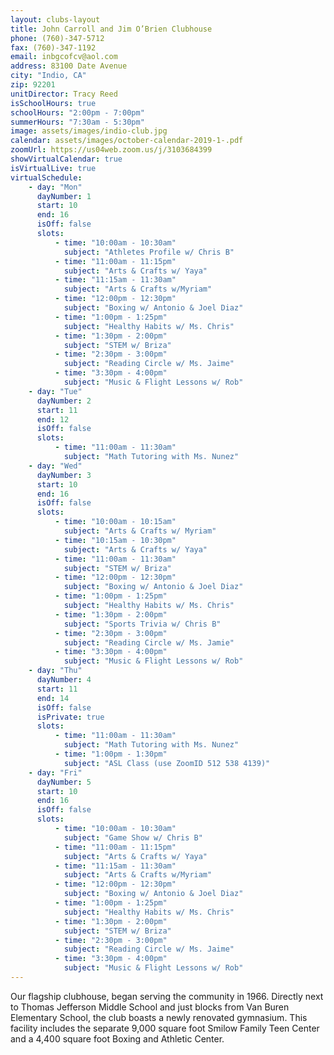 ```yaml
---
layout: clubs-layout
title: John Carroll and Jim O’Brien Clubhouse
phone: (760)-347-5712
fax: (760)-347-1192
email: inbgcofcv@aol.com
address: 83100 Date Avenue
city: "Indio, CA"
zip: 92201
unitDirector: Tracy Reed
isSchoolHours: true
schoolHours: "2:00pm - 7:00pm"
summerHours: "7:30am - 5:30pm"
image: assets/images/indio-club.jpg
calendar: assets/images/october-calendar-2019-1-.pdf
zoomUrl: https://us04web.zoom.us/j/3103684399
showVirtualCalendar: true
isVirtualLive: true
virtualSchedule:
    - day: "Mon"
      dayNumber: 1
      start: 10
      end: 16
      isOff: false
      slots:
          - time: "10:00am - 10:30am"
            subject: "Athletes Profile w/ Chris B"
          - time: "11:00am - 11:15pm"
            subject: "Arts & Crafts w/ Yaya"
          - time: "11:15am - 11:30am"
            subject: "Arts & Crafts w/Myriam"
          - time: "12:00pm - 12:30pm"
            subject: "Boxing w/ Antonio & Joel Diaz"
          - time: "1:00pm - 1:25pm"
            subject: "Healthy Habits w/ Ms. Chris"
          - time: "1:30pm - 2:00pm"
            subject: "STEM w/ Briza"
          - time: "2:30pm - 3:00pm"
            subject: "Reading Circle w/ Ms. Jaime"
          - time: "3:30pm - 4:00pm"
            subject: "Music & Flight Lessons w/ Rob"
    - day: "Tue"
      dayNumber: 2
      start: 11
      end: 12
      isOff: false
      slots:
          - time: "11:00am - 11:30am"
            subject: "Math Tutoring with Ms. Nunez"
    - day: "Wed"
      dayNumber: 3
      start: 10
      end: 16
      isOff: false
      slots:
          - time: "10:00am - 10:15am"
            subject: "Arts & Crafts w/ Myriam"
          - time: "10:15am - 10:30pm"
            subject: "Arts & Crafts w/ Yaya"
          - time: "11:00am - 11:30am"
            subject: "STEM w/ Briza"
          - time: "12:00pm - 12:30pm"
            subject: "Boxing w/ Antonio & Joel Diaz"
          - time: "1:00pm - 1:25pm"
            subject: "Healthy Habits w/ Ms. Chris"
          - time: "1:30pm - 2:00pm"
            subject: "Sports Trivia w/ Chris B"
          - time: "2:30pm - 3:00pm"
            subject: "Reading Circle w/ Ms. Jamie"
          - time: "3:30pm - 4:00pm"
            subject: "Music & Flight Lessons w/ Rob"
    - day: "Thu"
      dayNumber: 4
      start: 11
      end: 14
      isOff: false
      isPrivate: true
      slots:
          - time: "11:00am - 11:30am"
            subject: "Math Tutoring with Ms. Nunez"
          - time: "1:00pm - 1:30pm"
            subject: "ASL Class (use ZoomID 512 538 4139)"
    - day: "Fri"
      dayNumber: 5
      start: 10
      end: 16
      isOff: false
      slots:
          - time: "10:00am - 10:30am"
            subject: "Game Show w/ Chris B"
          - time: "11:00am - 11:15pm"
            subject: "Arts & Crafts w/ Yaya"
          - time: "11:15am - 11:30am"
            subject: "Arts & Crafts w/Myriam"
          - time: "12:00pm - 12:30pm"
            subject: "Boxing w/ Antonio & Joel Diaz"
          - time: "1:00pm - 1:25pm"
            subject: "Healthy Habits w/ Ms. Chris"
          - time: "1:30pm - 2:00pm"
            subject: "STEM w/ Briza"
          - time: "2:30pm - 3:00pm"
            subject: "Reading Circle w/ Ms. Jaime"
          - time: "3:30pm - 4:00pm"
            subject: "Music & Flight Lessons w/ Rob"
---
```


Our flagship clubhouse, began serving the community in 1966. Directly next to Thomas Jefferson Middle School and just blocks from Van Buren Elementary School, the club boasts a newly renovated gymnasium. This facility includes the separate 9,000 square foot Smilow Family Teen Center and a 4,400 square foot Boxing and Athletic Center.
